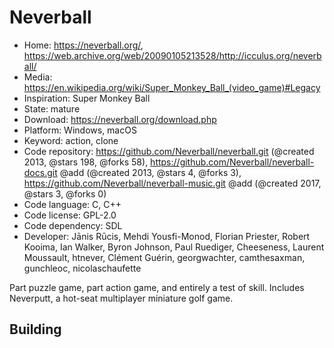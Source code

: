 # Neverball

- Home: https://neverball.org/, https://web.archive.org/web/20090105213528/http://icculus.org/neverball/
- Media: https://en.wikipedia.org/wiki/Super_Monkey_Ball_(video_game)#Legacy
- Inspiration: Super Monkey Ball
- State: mature
- Download: https://neverball.org/download.php
- Platform: Windows, macOS
- Keyword: action, clone
- Code repository: https://github.com/Neverball/neverball.git (@created 2013, @stars 198, @forks 58), https://github.com/Neverball/neverball-docs.git @add (@created 2013, @stars 4, @forks 3), https://github.com/Neverball/neverball-music.git @add (@created 2017, @stars 3, @forks 0)
- Code language: C, C++
- Code license: GPL-2.0
- Code dependency: SDL
- Developer: Jānis Rūcis, Mehdi Yousfi-Monod, Florian Priester, Robert Kooima, Ian Walker, Byron Johnson, Paul Ruediger, Cheeseness, Laurent Moussault, htnever, Clément Guérin, georgwachter, camthesaxman, gunchleoc, nicolaschaufette

Part puzzle game, part action game, and entirely a test of skill.
Includes Neverputt, a hot-seat multiplayer miniature golf game.

## Building
